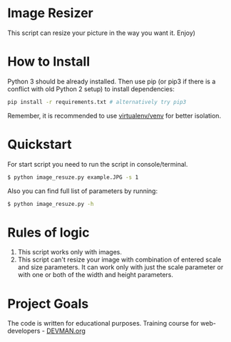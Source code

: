 # Image Resizer

This script can resize your picture in the way you want it. Enjoy)

# How to Install

Python 3 should be already installed. Then use pip (or pip3 if there is a conflict with old Python 2 setup) to install dependencies:

```bash
pip install -r requirements.txt # alternatively try pip3
```

Remember, it is recommended to use [virtualenv/venv](https://devman.org/encyclopedia/pip/pip_virtualenv/) for better isolation.

# Quickstart

For start script you need to run the script in console/terminal.

```bash
$ python image_resuze.py example.JPG -s 1
```

Also you can find full list of parameters by running:
```bash
$ python image_resuze.py -h
```

# Rules of logic
1. This script works only with images.
2. This script can't resize your image with combination of entered scale and size parameters. 
It can work only with just the scale parameter or with one or both of the width and height parameters.

# Project Goals

The code is written for educational purposes. Training course for web-developers - [DEVMAN.org](https://devman.org)
